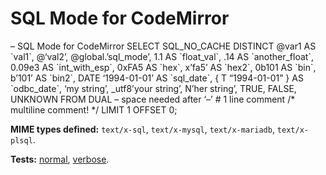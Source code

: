 SQL Mode for CodeMirror
=======================

– SQL Mode for CodeMirror SELECT SQL\_NO\_CACHE DISTINCT <span class="citation" data-cites="var1">@var1</span> AS \`val1\`, @‘val2’, <span class="citation" data-cites="global">@global</span>.’sql\_mode’, 1.1 AS \`float\_val\`, .14 AS \`another\_float\`, 0.09e3 AS \`int\_with\_esp\`, 0xFA5 AS \`hex\`, x’fa5’ AS \`hex2\`, 0b101 AS \`bin\`, b’101’ AS \`bin2\`, DATE ‘1994-01-01’ AS \`sql\_date\`, { T “1994-01-01” } AS \`odbc\_date\`, ‘my string’, \_utf8’your string’, N’her string’, TRUE, FALSE, UNKNOWN FROM DUAL – space needed after ‘–’ \# 1 line comment /\* multiline comment! \*/ LIMIT 1 OFFSET 0;

**MIME types defined:** `text/x-sql`, `text/x-mysql`, `text/x-mariadb`, `text/x-plsql`.

**Tests:** [normal](../../test/index.html#sql_*), [verbose](../../test/index.html#verbose,sql_*).
